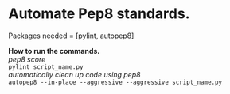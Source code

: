 # Automate Pep8 standards. 
Packages needed  = [pylint, autopep8]

**How to run the commands.** <br/>
*pep8 score* <br/>
`pylint script_name.py` <br/>
*automatically clean up code using pep8* <br/>
`autopep8 --in-place --aggressive --aggressive script_name.py`